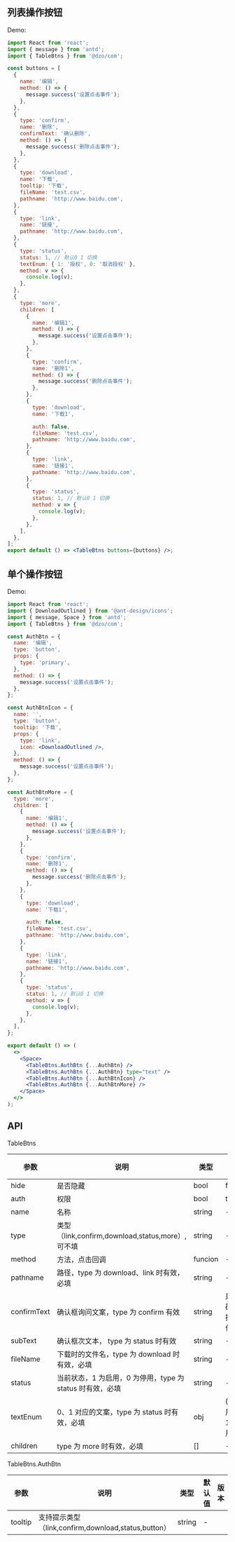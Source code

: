 ## 列表操作按钮

Demo:

```jsx
import React from 'react';
import { message } from 'antd';
import { TableBtns } from '@dzo/com';

const buttons = [
  {
    name: '编辑',
    method: () => {
      message.success('设置点击事件');
    },
  },
  {
    type: 'confirm',
    name: '删除',
    confirmText: '确认删除',
    method: () => {
      message.success('删除点击事件');
    },
  },
  {
    type: 'download',
    name: '下载',
    tooltip: '下载',
    fileName: 'test.csv',
    pathname: 'http://www.baidu.com',
  },
  {
    type: 'link',
    name: '链接',
    pathname: 'http://www.baidu.com',
  },
  {
    type: 'status',
    status: 1, // 默认0 1 切换
    textEnum: { 1: '授权', 0: '取消授权' },
    method: v => {
      console.log(v);
    },
  },
  {
    type: 'more',
    children: [
      {
        name: '编辑1',
        method: () => {
          message.success('设置点击事件');
        },
      },
      {
        type: 'confirm',
        name: '删除1',
        method: () => {
          message.success('删除点击事件');
        },
      },
      {
        type: 'download',
        name: '下载1',

        auth: false,
        fileName: 'test.csv',
        pathname: 'http://www.baidu.com',
      },
      {
        type: 'link',
        name: '链接1',
        pathname: 'http://www.baidu.com',
      },
      {
        type: 'status',
        status: 1, // 默认0 1 切换
        method: v => {
          console.log(v);
        },
      },
    ],
  },
];
export default () => <TableBtns buttons={buttons} />;
```

## 单个操作按钮

Demo:

```jsx
import React from 'react';
import { DownloadOutlined } from '@ant-design/icons';
import { message, Space } from 'antd';
import { TableBtns } from '@dzo/com';

const AuthBtn = {
  name: '编辑',
  type: 'button',
  props: {
    type: 'primary',
  },
  method: () => {
    message.success('设置点击事件');
  },
};

const AuthBtnIcon = {
  name: '',
  type: 'button',
  tooltip: '下载',
  props: {
    type: 'link',
    icon: <DownloadOutlined />,
  },
  method: () => {
    message.success('设置点击事件');
  },
};

const AuthBtnMore = {
  type: 'more',
  children: [
    {
      name: '编辑1',
      method: () => {
        message.success('设置点击事件');
      },
    },
    {
      type: 'confirm',
      name: '删除1',
      method: () => {
        message.success('删除点击事件');
      },
    },
    {
      type: 'download',
      name: '下载1',

      auth: false,
      fileName: 'test.csv',
      pathname: 'http://www.baidu.com',
    },
    {
      type: 'link',
      name: '链接1',
      pathname: 'http://www.baidu.com',
    },
    {
      type: 'status',
      status: 1, // 默认0 1 切换
      method: v => {
        console.log(v);
      },
    },
  ],
};

export default () => (
  <>
    <Space>
      <TableBtns.AuthBtn {...AuthBtn} />
      <TableBtns.AuthBtn {...AuthBtn} type="text" />
      <TableBtns.AuthBtn {...AuthBtnIcon} />
      <TableBtns.AuthBtn {...AuthBtnMore} />
    </Space>
  </>
);
```

## API

TableBtns

| 参数        | 说明                                                      | 类型    | 默认值               | 版本 |
| ----------- | --------------------------------------------------------- | ------- | -------------------- | ---- |
| hide        | 是否隐藏                                                  | bool    | false                |      |
| auth        | 权限                                                      | bool    | true                 |      |
| name        | 名称                                                      | string  | -                    |      |
| type        | 类型（link,confirm,download,status,more）,可不填          | string  | -                    |      |
| method      | 方法，点击回调                                            | funcion | -                    |      |
| pathname    | 路径，type 为 download、link 时有效，必填                 | string  | -                    |      |
| confirmText | 确认框询问文案，type 为 confirm 有效                      | string  | 是否确认操作？       |      |
| subText     | 确认框次文本， type 为 status 时有效                      | string  | -                    |      |
| fileName    | 下载时的文件名，type 为 download 时有效，必填             | string  | -                    |      |
| status      | 当前状态，1 为启用，0 为停用，type 为 status 时有效，必填 | string  | -                    |      |
| textEnum    | 0、1 对应的文案，type 为 status 时有效，必填              | obj     | {0:'停用'，1:'启用'} |      |
| children    | type 为 more 时有效，必填                                 | []      | -                    |      |

TableBtns.AuthBtn

| 参数    | 说明                                                | 类型   | 默认值 | 版本 |
| ------- | --------------------------------------------------- | ------ | ------ | ---- |
| tooltip | 支持提示类型（link,confirm,download,status,button） | string | -      |      |

